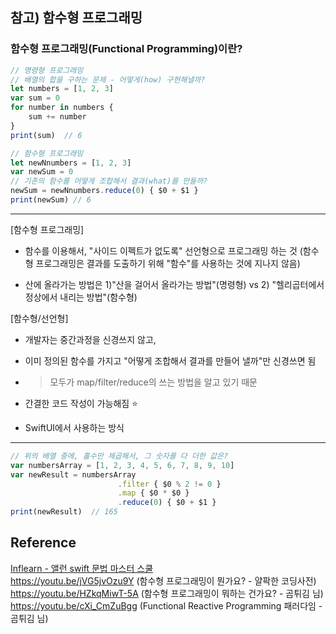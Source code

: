 ## 참고) 함수형 프로그래밍
### 함수형 프로그래밍(Functional Programming)이란?
```javascript
// 명령형 프로그래밍
// 배열의 합을 구하는 문제 - 어떻게(how) 구현해낼까?
let numbers = [1, 2, 3]
var sum = 0
for number in numbers {
    sum += number
}
print(sum)  // 6
```
```javascript
// 함수형 프로그래밍
let newNnumbers = [1, 2, 3]
var newSum = 0
// 기존의 함수를 어떻게 조합해서 결과(what)를 만들까?
newSum = newNnumbers.reduce(0) { $0 + $1 }
print(newSum) // 6
```
---
 [함수형 프로그래밍]
 - 함수를 이용해서, "사이드 이펙트가 없도록" 선언형으로 프로그래밍 하는 것
   (함수형 프로그래밍은 결과를 도출하기 위해 "함수"를 사용하는 것에 지나지 않음)

 - 산에 올라가는 방법은
   1)"산을 걸어서 올라가는 방법"(명령형)  vs  2) "헬리곱터에서 정상에서 내리는 방법"(함수형)
 
 [함수형/선언형]
 - 개발자는 중간과정을 신경쓰지 않고,
 - 이미 정의된 함수를 가지고 "어떻게 조합해서 결과를 만들어 낼까"만 신경쓰면 됨
 - > 모두가 map/filter/reduce의 쓰는 방법을 알고 있기 때문

 - 간결한 코드 작성이 가능해짐 ⭐️
 - SwiftUI에서 사용하는 방식

---
```javascript
// 위의 배열 중에, 홀수만 제곱해서, 그 숫자를 다 더한 값은?
var numbersArray = [1, 2, 3, 4, 5, 6, 7, 8, 9, 10]
var newResult = numbersArray
                        .filter { $0 % 2 != 0 }
                        .map { $0 * $0 }
                        .reduce(0) { $0 + $1 }
print(newResult)  // 165
```
## Reference
[Inflearn - 앨런 swift 문법 마스터 스쿨](https://www.inflearn.com/course/%EC%8A%A4%EC%9C%84%ED%94%84%ED%8A%B8-%EB%AC%B8%EB%B2%95-%EB%A7%88%EC%8A%A4%ED%84%B0-%EC%8A%A4%EC%BF%A8/dashboard)  
https://youtu.be/jVG5jvOzu9Y   (함수형 프로그래밍이 뭔가요? - 얄팍한 코딩사전)  
https://youtu.be/HZkqMiwT-5A   (함수형 프로그래밍이 뭐하는 건가요? - 곰튀김 님)  
https://youtu.be/cXi_CmZuBgg   (Functional Reactive Programming 패러다임 - 곰튀김 님)  
